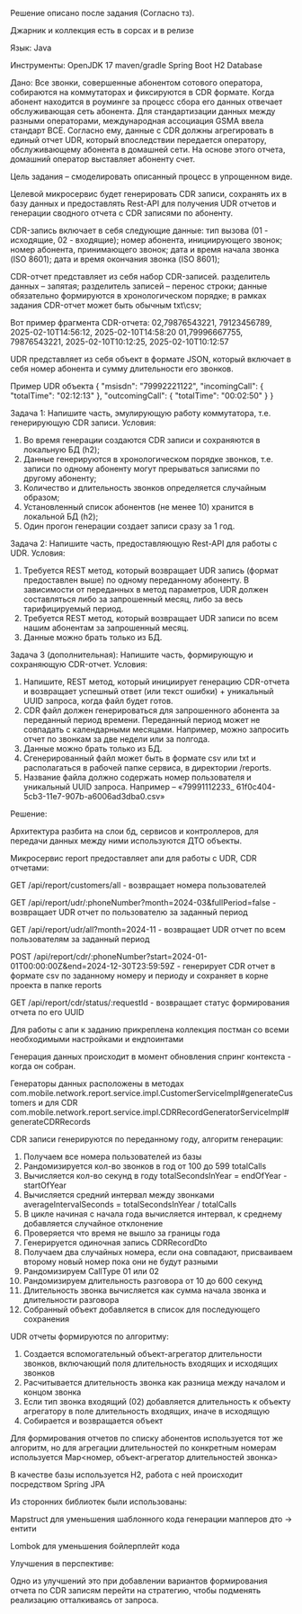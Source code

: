 Решение описано после задания (Согласно тз).

Джарник и коллекция есть в сорсах и в релизе

Язык: Java

Инструменты:
OpenJDK 17
maven/gradle
Spring Boot
H2 Database

Дано:
Все звонки, совершенные абонентом сотового оператора, собираются на коммутаторах и фиксируются в CDR формате. Когда абонент находится в роуминге за процесс сбора его данных отвечает обслуживающая сеть абонента. Для стандартизации данных между разными операторами, международная ассоциация GSMA ввела стандарт BCE. Согласно ему, данные с CDR должны агрегировать в единый отчет UDR, который впоследствии передается оператору, обслуживающему абонента в домашней сети. На основе этого отчета, домашний оператор выставляет абоненту счет.

Цель задания – смоделировать описанный процесс в упрощенном виде.

Целевой микросервис будет генерировать CDR записи, сохранять их в базу данных и предоставлять Rest-API для получения UDR отчетов и генерации сводного отчета с CDR записями по абоненту.

CDR-запись включает в себя следующие данные:
  тип вызова (01 - исходящие, 02 - входящие);
 номер абонента, инициирующего звонок;
 номер абонента, принимающего звонок;
дата и время начала звонка (ISO 8601);
 дата и время окончания звонка (ISO 8601);
 
CDR-отчет представляет из себя набор CDR-записей.
разделитель данных – запятая;
разделитель записей – перенос строки;
данные обязательно формируются в хронологическом порядке;
в рамках задания CDR-отчет может быть обычным txt\csv;

Вот пример фрагмента CDR-отчета:
02,79876543221, 79123456789, 2025-02-10T14:56:12, 2025-02-10T14:58:20
01,79996667755, 79876543221, 2025-02-10T10:12:25, 2025-02-10T10:12:57
 
UDR представляет из себя объект в формате JSON, который включает в себя номер абонента и сумму длительности его звонков.

Пример UDR объекта
{
    "msisdn": "79992221122",
    "incomingCall": {
        "totalTime": "02:12:13"
    },
    "outcomingCall": {
        "totalTime": "00:02:50"
    }
}
 
Задача 1:
Напишите часть, эмулирующую работу коммутатора, т.е. генерирующую CDR записи.
Условия:
1.    Во время генерации создаются CDR записи и сохраняются в локальную БД (h2);
2.    Данные генерируются в хронологическом порядке звонков, т.е. записи по одному абоненту могут прерываться записями по другому абоненту;
3.    Количество и длительность звонков определяется случайным образом;
4.    Установленный список абонентов (не менее 10) хранится в локальной БД (h2);
5.    Один прогон генерации создает записи сразу за 1 год.

Задача 2:
Напишите часть, предоставляющую Rest-API для работы с UDR.
          	Условия:
1.  Требуется REST метод, который возвращает UDR запись (формат предоставлен выше) по одному переданному абоненту. В зависимости от переданных в метод параметров, UDR должен составляться либо за запрошенный месяц, либо за весь тарифицируемый период.
2.  Требуется REST метод, который возвращает UDR записи по всем нашим абонентам за запрошенный месяц.
3.  Данные можно брать только из БД.
   
Задача 3 (дополнительная):
Напишите часть, формирующую и сохраняющую CDR-отчет.
          	Условия:
1.   Напишите, REST метод, который инициирует генерацию CDR-отчета и возвращает успешный ответ (или текст ошибки) + уникальный UUID запроса, когда файл будет готов.
2.   CDR файл должен генерироваться для запрошенного абонента за переданный период времени. Переданный период может не совпадать с календарными месяцами. Например, можно запросить отчет по звонкам за две недели или за полгода.
3.   Данные можно брать только из БД.
4.   Сгенерированный файл может быть в формате csv или txt и располагаться в рабочей папке сервиса, в директории /reports.
5.   Название файла должно содержать номер пользователя и уникальный UUID запроса. Например – «79991112233_ 61f0c404-5cb3-11e7-907b-a6006ad3dba0.csv»

Решение: 

Архитектура разбита на слои бд, сервисов и контроллеров, для передачи данных между ними используются ДТО объекты.

Микросервис report предоставляет апи для работы с UDR, CDR отчетами:

GET /api/report/customers/all - возвращает номера пользователей

GET /api/report/udr/:phoneNumber?month=2024-03&fullPeriod=false - возвращает UDR отчет по пользователю за заданный период

GET /api/report/udr/all?month=2024-11 - возвращает UDR отчет по всем пользователям за заданный период

POST /api/report/cdr/:phoneNumber?start=2024-01-01T00:00:00Z&end=2024-12-30T23:59:59Z - генерирует CDR отчет в формате csv по заданному номеру и периоду и сохраняет в корне проекта в папке reports 

GET /api/report/cdr/status/:requestId - возвращает статус формирования отчета по его UUID

Для работы с апи к заданию прикреплена коллекция постман со всеми необходимыми настройками и ендпоинтами

Генерация данных происходит в момент обновления спринг контекста - когда он собран. 

Генераторы данных расположены в методах com.mobile.network.report.service.impl.CustomerServiceImpl#generateCustomers и для CDR com.mobile.network.report.service.impl.CDRRecordGeneratorServiceImpl#generateCDRRecords

CDR записи генерируются по переданному году, алгоритм генерации:
1. Получаем все номера пользователей из базы
2. Рандомизируется кол-во звонков в год от 100 до 599 totalCalls
3. Вычисляется кол-во секунд в году totalSecondsInYear = endOfYear - startOfYear
4. Вычисляется средний интервал между звонками averageIntervalSeconds = totalSecondsInYear / totalCalls
5. В цикле начиная с начала года вычисляется интервал, к среднему добавляется случайное отклонение
6. Проверяется что время не вышло за границы года
7. Генерируется одиночная запись CDRRecordDto
8. Получаем два случайных номера, если она совпадают, присваиваем второму новый номер пока они не будут разными
9. Рандомизируем CallType 01 или 02
10. Рандомизируем длительность разговора от 10 до 600 секунд
11. Длительность звонка вычисляется как сумма начала звонка и длительности разговора
12. Собранный объект добавляется в список для последующего сохранения

UDR отчеты формируются по алгоритму:
1. Создается вспомогательный объект-агрегатор длительности звонков, включающий поля длительность входящих и исходящих звонков
2. Расчитывается длительность звонка как разница между началом и концом звонка
3. Если тип звонка входящий (02) добавляется длительность к объекту агрегатору в поле длительность входящих, иначе в исходящую
4. Собирается и возвращается объект

Для формирования отчетов по списку абонентов используется тот же алгоритм, но для агрегации длительностей по конкретным номерам используется Map<номер, объект-агрегатор длительностей звонка>

В качестве базы используется H2, работа с ней происходит посредством Spring JPA

Из сторонних библиотек были использованы:

Mapstruct для уменьшения шаблонного кода генерации мапперов дто -> ентити

Lombok для уменьшения бойлерплейт кода

Улучшения в перспективе:

Одно из улучшений это при добавлении вариантов формирования отчета по CDR записям перейти на стратегию, чтобы подменять реализацию отталкиваясь от запроса.
